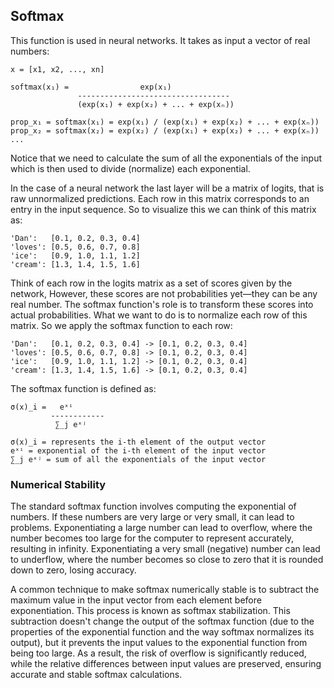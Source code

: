 ## Softmax
This function is used in neural networks. It takes as input a vector of real 
numbers:
```
x = [x1, x2, ..., xn]

softmax(x₁) =                exp(x₁)
               ----------------------------------
               (exp(x₁) + exp(x₂) + ... + exp(xₙ))

prop_x₁ = softmax(x₁) = exp(x₁) / (exp(x₁) + exp(x₂) + ... + exp(xₙ))
prop_x₂ = softmax(x₂) = exp(x₂) / (exp(x₁) + exp(x₂) + ... + exp(xₙ))
...
```
Notice that we need to calculate the sum of all the exponentials of the input
which is then used to divide (normalize) each exponential.


In the case of a neural network the last layer will be a matrix of logits, that
is raw unnormalized predictions. Each row in this matrix corresponds to an
entry in the input sequence. So to visualize this we can think of this matrix
as:
```
'Dan':   [0.1, 0.2, 0.3, 0.4]
'loves': [0.5, 0.6, 0.7, 0.8]
'ice':   [0.9, 1.0, 1.1, 1.2]
'cream': [1.3, 1.4, 1.5, 1.6]
```
Think of each row in the logits matrix as a set of scores given by the network,
However, these scores are not probabilities yet—they can be any real number. The
softmax function's role is to transform these scores into actual probabilities.
What we want to do is to normalize each row of this matrix. So we apply the
softmax function to each row: 
```
'Dan':   [0.1, 0.2, 0.3, 0.4] -> [0.1, 0.2, 0.3, 0.4]
'loves': [0.5, 0.6, 0.7, 0.8] -> [0.1, 0.2, 0.3, 0.4]
'ice':   [0.9, 1.0, 1.1, 1.2] -> [0.1, 0.2, 0.3, 0.4]
'cream': [1.3, 1.4, 1.5, 1.6] -> [0.1, 0.2, 0.3, 0.4]
```
The softmax function is defined as:
```
σ(x)_i =   eˣⁱ
         ------------
          ∑_j eˣʲ

σ(x)_i = represents the i-th element of the output vector
eˣⁱ = exponential of the i-th element of the input vector
∑_j eˣʲ = sum of all the exponentials of the input vector
```

### Numerical Stability
The standard softmax function involves computing the exponential of numbers. If
these numbers are very large or very small, it can lead to problems.
Exponentiating a large number can lead to overflow, where the number becomes too
large for the computer to represent accurately, resulting in infinity.
Exponentiating a very small (negative) number can lead to underflow, where the
number becomes so close to zero that it is rounded down to zero, losing accuracy.

A common technique to make softmax numerically stable is to subtract the maximum
value in the input vector from each element before exponentiation. This process
is known as softmax stabilization.
This subtraction doesn't change the output of the softmax function (due to the
properties of the exponential function and the way softmax normalizes its
output), but it prevents the input values to the exponential function from being
 too large.
As a result, the risk of overflow is significantly reduced, while the relative
differences between input values are preserved, ensuring accurate and stable
softmax calculations.
